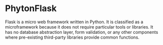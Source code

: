 # PhytonFlask

Flask is a micro web framework written in Python. 
It is classified as a microframework because it does not require particular tools or libraries. 
It has no database abstraction layer, form validation, or any other components where pre-existing third-party libraries provide common functions.

